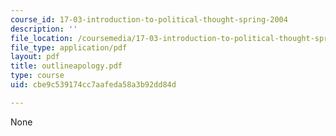 ```yaml
---
course_id: 17-03-introduction-to-political-thought-spring-2004
description: ''
file_location: /coursemedia/17-03-introduction-to-political-thought-spring-2004/cbe9c539174cc7aafeda58a3b92dd84d_outlineapology.pdf
file_type: application/pdf
layout: pdf
title: outlineapology.pdf
type: course
uid: cbe9c539174cc7aafeda58a3b92dd84d

---
```

None